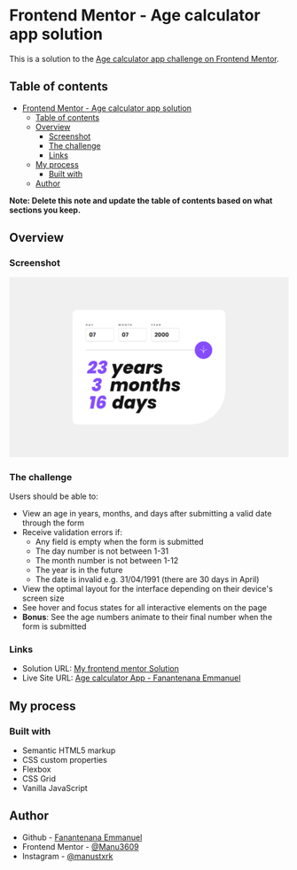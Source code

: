 # Frontend Mentor - Age calculator app solution

This is a solution to the [Age calculator app challenge on Frontend Mentor](https://www.frontendmentor.io/challenges/age-calculator-app-dF9DFFpj-Q).

## Table of contents

- [Frontend Mentor - Age calculator app solution](#frontend-mentor---age-calculator-app-solution)
  - [Table of contents](#table-of-contents)
  - [Overview](#overview)
    - [Screenshot](#screenshot)
    - [The challenge](#the-challenge)
    - [Links](#links)
  - [My process](#my-process)
    - [Built with](#built-with)
  - [Author](#author)

**Note: Delete this note and update the table of contents based on what sections you keep.**

## Overview

### Screenshot

![](./assets/images/Age-Calculator-Fanantenana-Emmanuel.png)

### The challenge

Users should be able to:

- View an age in years, months, and days after submitting a valid date through the form
- Receive validation errors if:
  - Any field is empty when the form is submitted
  - The day number is not between 1-31
  - The month number is not between 1-12
  - The year is in the future
  - The date is invalid e.g. 31/04/1991 (there are 30 days in April)
- View the optimal layout for the interface depending on their device's screen size
- See hover and focus states for all interactive elements on the page
- **Bonus**: See the age numbers animate to their final number when the form is submitted

### Links

- Solution URL: [My frontend mentor Solution](https://your-solution-url.com)
- Live Site URL: [Age calculator App - Fanantenana Emmanuel](https://manu3609.github.io/Age-calculator_Frontend-mentor/)

## My process

### Built with

- Semantic HTML5 markup
- CSS custom properties
- Flexbox
- CSS Grid
- Vanilla JavaScript

## Author

- Github - [Fanantenana Emmanuel](https://github.com/Manu3609/)
- Frontend Mentor - [@Manu3609](https://www.frontendmentor.io/profile/Manu3609)
- Instagram - [@manustxrk](https://www.instagram.com/manustxrk/)
